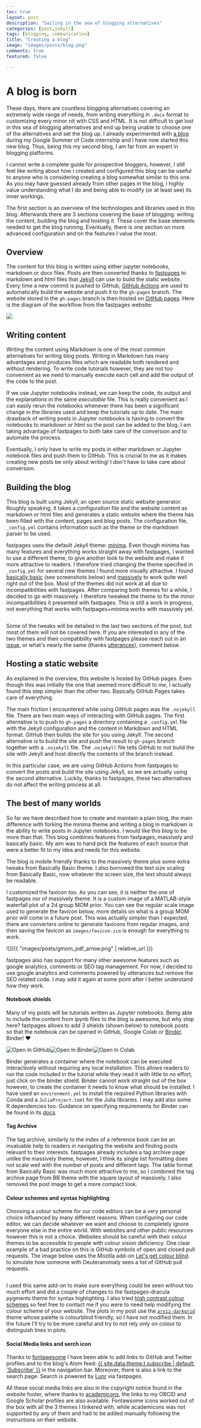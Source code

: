 ```yaml
---
toc: true
layout: post
description: "Sailing in the sea of blogging alternatives"
categories: [post,jekyll]
tags: [blogging, communication]
title: "Creating a blog"
image: "images/posts/blog.png"
comments: true
featured: false

---
```

# A blog is born

These days, there are countless blogging alternatives covering an
extremely wide range of needs, from writing everything in `.docx` format to
customizing every minor nit with CSS and HTML. It is not difficult to get lost
in this sea of blogging alternatives and end up being unable to choose one of
the alternatives and set the blog up. I already experimented with
[a blog](https://oriolabril.github.io/gsoc2019_blog/) during my Google Summer
of Code internship and I have now started this new blog. Thus, being this my
second blog, I am far from an expert in blogging platforms.

I cannot write a complete guide for prospective bloggers, however, I still feel like
writing about how I created and configured this blog can be useful to anyone
who is considering creating a blog somewhat similar to this one. As you
may have guessed already from other pages in the blog, I highly value understanding
what I do and being able to modify (or at least see) its inner workings.

The first section is an overview of the technologies and libraries used in this blog.
Afterwards there are 3 sections covering the base of blogging: writing the content,
building the blog and hosting it. These cover the base elements needed to get
the blog running. Eventually, there is one section on more advanced configuration
and on the features I value the most.

## Overview
The content for this blog is written using either jupyter notebooks, markdown
or docx files. Posts are then converted thanks to
[fastpages](https://fastpages.fast.ai/) to markdown and html files that
[Jekyll](https://jekyllrb.com/) can use to build the static website. Every
time a new commit is pushed to GitHub,
[GitHub Actions](https://github.com/features/actions) are used to
automatically build the website and push it to the `gh-pages` branch. The
website stored in the `gh-pages` branch is then hosted on
[GitHub pages](https://pages.github.com/). Here is the diagram of the workflow
from the fastpages website:

![](https://fastpages.fast.ai/images/diagram.png)

## Writing content
Writing the content using Markdown is one of the most common alternatives for
writing blog posts. Writing in Markdown has many advantages and produces files
which are readable both rendered and without rendering. To write code tutorials
however, they are not too convenient as we need to manually execute each
cell and add the output of the code to the post.

If we use Jupyter notebooks instead, we can keep the code, its output and the
explanations in the same _executable_ file. This is really convenient as I can
easily rerun the notebooks whenever there has been a significant change in the
libraries used and keep the tutorials up to date. The main drawback of writing
posts in Jupyter notebooks is having to convert the notebooks to markdown or
html so the post can be added to the blog. I am taking advantage of
fastpages to both take care of the conversion and to automate the process.

Eventually, I only have to write my posts in either markdown or Jupyter
notebook files and push them to GitHub. This is crucial to me as it
makes creating new posts be only about writing! I don't have to take care
about conversion.

## Building the blog
This blog is built using Jekyll, an open source static website generator.
Roughly speaking, it takes a configuration file and the website content as markdown
or html files and generates a static website where the theme has been filled
with the content, pages and blog posts. The configuration file,
`_config.yml` contains information such as the theme or the markdown parser
to be used.

fastpages uses the default Jekyll theme: [minima](https://github.com/jekyll/minima).
Even though minima has many features and everything works straight away with
fastpages, I wanted to use a different theme, to give another look to the
website and make it more attractive to readers.
I therefore tried changing the theme specified in `_config.yml`
for several new themes I found more visually attractive. I
found [basically basic](https://mmistakes.github.io/jekyll-theme-basically-basic/)
(see screenshots below) and
[massively](https://iwiedenm.github.io/jekyll-theme-massively/) to work
quite well right out of the box. Most of the themes did not work at all due to
incompatibilities with fastpages. After comparing both themes for a while, I
decided to go with massively. I therefore tweaked the theme to fix the minor
incompatibilities it presented with fastpages. This is still a work in
progress, not everything that works with fastpages+minima works with massively
yet.

<div class="box alt"><div class="row 50% uniform">
  <div class="6u"><span class="image fit"><img src="{{ "images/posts/bb_home.png" | absolute_url }}" alt="" /></span></div>
  <div class="6u$"><span class="image fit"><img src="{{ "images/posts/bb_posts.png" | absolute_url }}" alt="" /></span></div>
</div></div>

Some of the tweaks will be detailed in the last two sections of the post, but
most of them will not be covered here. If you are interested in any of the two themes
and their compatibility with fastpages please reach out in an
[issue](https://github.com/OriolAbril/oriol_unraveled/issues), or what's
nearly the same (thanks [utterances](https://utteranc.es/)), comment below.

## Hosting a static website
As explained in the overview, this website is hosted by GitHub pages. Even
though this was initially the one that seemed more difficult to me, I actually
found this step simpler than the other two. Basically GitHub Pages takes care
of everything.

The main friction I encountered while using GitHub pages was the `.nojekyll`
file. There are two main ways of interacting with GitHub pages. The first
alternative is to push to `gh-pages` a directory containing a `_config.yml`
file with the Jekyll configuration and the content in Markdown and HTML
format. GitHub then builds the site for you using Jekyll. The second
alternative is to build the site and push the result to `gh-pages` branch
together with a `.nojekyll` file. The `.nojekyll` file tells GitHub to not
build the site with Jekyll and host directly the contents of the branch
instead.

In this particular case, we are using GitHub Actions from fastpages to convert
the posts and build the site using Jekyll, so we are actually using the second
alternative. Luckily, thanks to fastpages, these two alternatives do not affect
the writing process at all.

## The best of many worlds
So far we have described how to create and maintain a plain blog, the main
difference with forking the minima theme and writing a blog in markdown is
the ability to write posts in Jupyter notebooks. I would like this blog to be
more than that. This blog combines features from fastpages, massively and
basically basic. My aim was to hand pick the features of each source that
were a better fit to my idea and needs for this website.

The blog is mobile friendly thanks to the massively theme plus some extra
tweaks from Basically Basic theme. I also borrowed the text size scaling from
Basically Basic, now whatever the screen size, the text should always be
readable.

I customized the favicon too. As you can see, it is neither the one of
fastpages nor of massively theme. It is a custom image of a MATLAB-style
waterfall plot of a 2d group MOM prior. You can see the regular scale image
used to generate the favicon below, more details on what is a group MOM prior
will come in a future post. This was actually simpler than I
expected, there are converters online to generate favicons from regular
images, and then saving the favicon as `images/favicon.ico` is enough for
everything to work.

![]({{ "images/posts/gmom_pdf_arrow.png" | relative_url }})

fastpages also has support for many other awesome features such as
google analytics, comments or SEO tag management. For
now, I decided to use google analytics and comments powered by utterances
but remove the SEO related code. I may add it again at some point after I
better understand how they work.

#### Notebook shields
Many of my posts will be tutorials written as Jupyter notebooks. Being able to
include the content from ipynb files to the blog is awesome, but why stop
here? fastpages allows to add 3 shields (shown below) to notebook posts so
that the notebook can be opened in GitHub, Google Colab or
[Binder](https://mybinder.org/). Binder! :heart:

<div class="nb-badges" style="display: flex; justify-content: flex-start">
  <div class="px-2"><img class="notebook-badge-image" src="{{ "assets/badges/github.svg" | relative_url }}" alt="Open In GitHub"/></div>
  <div class="px-2"><img class="notebook-badge-image" src="{{ "assets/badges/binder.svg" | relative_url }}" alt="Open In Binder"/></div>
  <div class="px-2"><img class="notebook-badge-image" src="{{ "assets/badges/colab.svg" | relative_url }}" alt="Open In Colab"/></div>
</div>

Binder generates a container where the notebook can be executed interactively
without requiring any local installation. This allows readers to run the code
included in the tutorial while they read it with little to no effort, just
click on the binder shield. Binder cannot work straight out of the box
however, to create the container it needs to know what should be installed. I
have used an `environment.yml` to install the required Python libraries with
Conda and a `JuliaProject.toml` for the Julia libraries. I may add also some R
dependencies too. Guidance on
specifying requirements for Binder can be found in its
[docs](https://mybinder.readthedocs.io/en/latest/using.html).

#### Tag Archive
The tag archive, similarly to the index of a reference book can be an
invaluable help to readers in navigating the website and finding posts
relevant to their interests. fastpages already includes a tag archive page
unlike the massively theme, however, I think its single list formatting does
not scale well with the number of posts and different tags. The table format
from Basically Basic was much more attractive to me, so I combined the tag
archive page from BB theme with the square layout of massively. I also removed
the post image to get a more compact look.

#### Colour schemes and syntax highlighting
Choosing a colour scheme for our code editors can be a very personal choice
influenced by many different reasons. When configuring our code editor, we can
decide whatever we want and choose to completely ignore everyone
else in the entire world. With websites and other public resources however
this is not a choice. Websites should be careful with their colour themes to be
accessible to people with colour vision deficiency. One clear example of a bad
practice on this is GitHub symbols of open and closed pull requests. The image
below uses the Mozilla add-on [Let's get
colour blind](https://addons.mozilla.org/en-US/firefox/addon/let-s-get-color-blind/).
to simulate how someone with Deuteranomaly sees a list of GitHub pull
requests.

<div class="box alt"><div class="row 50% uniform">
  <div class="6u"><span class="image fit"><img src="{{ "images/posts/pr_normal.png" | absolute_url }}" alt="" /></span></div>
  <div class="6u$"><span class="image fit"><img src="{{ "images/posts/pr_deuteranomaly.png" | absolute_url }}" alt="" /></span></div>
</div></div>

I used this same add-on to make sure everything could be seen without too much
effort and did a couple of changes to the fastpages-dracula pygments theme for
syntax highlighting. I also tried [high contrast colour schemes](https://github.com/mpchadwick/pygments-high-contrast-stylesheets)
so feel free to contact me if you were to need help modifying the colour scheme
of your website. The plots in my post use the
[`arviz-darkgrid`](https://github.com/arviz-devs/arviz/blob/master/arviz/plots/styles/arviz-darkgrid.mplstyle)
theme whose palette is colourblind friendly, so I have not modified them. In
the future I'll try to be more careful and try to not rely only on colour to
distinguish lines in plots.

#### Social Media links and serch icon
Thanks to [fontawesome](https://fontawesome.com/) I have been able to add links
to GitHub and Twitter profiles and to the blog's Atom feed: <a href="{{ site.feed.path | default: 'feed.xml' | relative_url }}" title="Atom Feed" class="icon fa-rss">
<span class="label">{{ site.data.theme.t.subscribe | default: 'Subscribe' }}</span></a>
in the navigation bar. Moreover, there is also a link to the search page.
Search is powered by [Lunr](https://lunrjs.com/) via fastpages.

All these social media links are also in the copyright notice found in the
website footer, where thanks to [academicons](https://jpswalsh.github.io/academicons/),
the links to my ORCID and Google Scholar profiles are also available.
Fontawsome icons worked out of the box with all the 3 themes I tinkered with,
while academicons was not supported by any of them and had to be added
manually following the instructions on their website.
